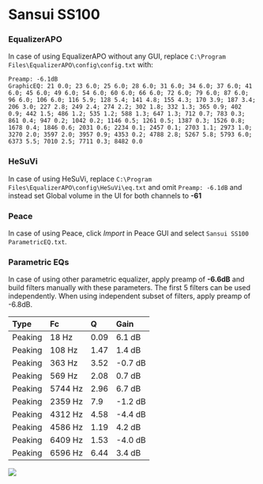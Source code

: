 # Sansui SS100

### EqualizerAPO
In case of using EqualizerAPO without any GUI, replace `C:\Program Files\EqualizerAPO\config\config.txt`
with:
```
Preamp: -6.1dB
GraphicEQ: 21 0.0; 23 6.0; 25 6.0; 28 6.0; 31 6.0; 34 6.0; 37 6.0; 41 6.0; 45 6.0; 49 6.0; 54 6.0; 60 6.0; 66 6.0; 72 6.0; 79 6.0; 87 6.0; 96 6.0; 106 6.0; 116 5.9; 128 5.4; 141 4.8; 155 4.3; 170 3.9; 187 3.4; 206 3.0; 227 2.8; 249 2.4; 274 2.2; 302 1.8; 332 1.3; 365 0.9; 402 0.9; 442 1.5; 486 1.2; 535 1.2; 588 1.3; 647 1.3; 712 0.7; 783 0.3; 861 0.4; 947 0.2; 1042 0.2; 1146 0.5; 1261 0.5; 1387 0.3; 1526 0.8; 1678 0.4; 1846 0.6; 2031 0.6; 2234 0.1; 2457 0.1; 2703 1.1; 2973 1.0; 3270 2.0; 3597 2.0; 3957 0.9; 4353 0.2; 4788 2.8; 5267 5.8; 5793 6.0; 6373 5.5; 7010 2.5; 7711 0.3; 8482 0.0
```

### HeSuVi
In case of using HeSuVi, replace `C:\Program Files\EqualizerAPO\config\HeSuVi\eq.txt` and omit `Preamp:
-6.1dB` and instead set Global volume in the UI for both channels to **-61**

### Peace
In case of using Peace, click *Import* in Peace GUI and select `Sansui SS100 ParametricEQ.txt`.

### Parametric EQs
In case of using other parametric equalizer, apply preamp of **-6.6dB** and build filters manually
with these parameters. The first 5 filters can be used independently.
When using independent subset of filters, apply preamp of -6.8dB.

| Type    | Fc      |    Q | Gain    |
|:--------|:--------|:-----|:--------|
| Peaking | 18 Hz   | 0.09 | 6.1 dB  |
| Peaking | 108 Hz  | 1.47 | 1.4 dB  |
| Peaking | 363 Hz  | 3.52 | -0.7 dB |
| Peaking | 569 Hz  | 2.08 | 0.7 dB  |
| Peaking | 5744 Hz | 2.96 | 6.7 dB  |
| Peaking | 2359 Hz | 7.9  | -1.2 dB |
| Peaking | 4312 Hz | 4.58 | -4.4 dB |
| Peaking | 4586 Hz | 1.19 | 4.2 dB  |
| Peaking | 6409 Hz | 1.53 | -4.0 dB |
| Peaking | 6596 Hz | 6.44 | 3.4 dB  |

![](https://raw.githubusercontent.com/jaakkopasanen/AutoEq/master/results/innerfidelity/sbaf-serious/Sansui%20SS100/Sansui%20SS100.png)